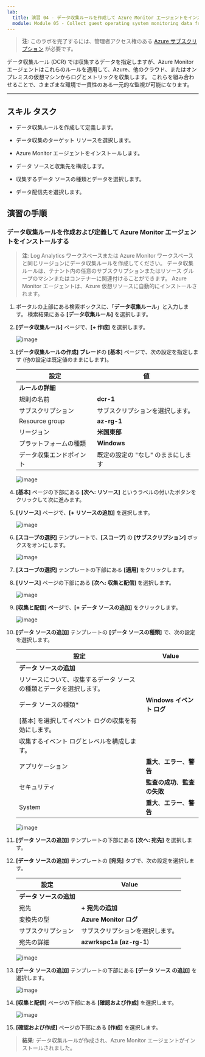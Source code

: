 ```yaml
---
lab:
  title: 演習 04 - データ収集ルールを作成して Azure Monitor エージェントをインストールする
  module: Module 05 - Collect guest operating system monitoring data from Azure and hybrid virtual machines using Azure Monitor Agent
---
```



>**注**: このラボを完了するには、管理者アクセス権のある [Azure サブスクリプション](https://azure.microsoft.com/en-us/free/?azure-portal=true) が必要です。 


データ収集ルール (DCR) では収集するデータを指定しますが、Azure Monitor エージェントはこれらのルールを適用して、Azure、他のクラウド、またはオンプレミスの仮想マシンからログとメトリックを収集します。 これらを組み合わせることで、さまざまな環境で一貫性のある一元的な監視が可能になります。

---

## スキル タスク

- データ収集ルールを作成して定義します。

- データ収集のターゲット リソースを選択します。

- Azure Monitor エージェントをインストールします。
  
- データ ソースと収集先を構成します。

- 収集するデータ ソースの種類とデータを選択します。

- データ配信先を選択します。

## 演習の手順 

### データ収集ルールを作成および定義して Azure Monitor エージェントをインストールする

>**注**: Log Analytics ワークスペースまたは Azure Monitor ワークスペースと同じリージョンにデータ収集ルールを作成してください。 データ収集ルールは、テナント内の任意のサブスクリプションまたはリソース グループのマシンまたはコンテナーに関連付けることができます。 Azure Monitor エージェントは、Azure 仮想リソースに自動的にインストールされます。

1. ポータルの上部にある検索ボックスに、「**データ収集ルール**」と入力します。 検索結果にある **[データ収集ルール]** を選択します。
  
2. **[データ収集ルール]** ページで、**[+ 作成]** を選択します。
  
   ![image](https://github.com/user-attachments/assets/99b9ac51-f2f4-466f-80bb-79d74874b573)

3. **[データ収集ルールの作成] ブレード**の **[基本]** ページで、次の設定を指定します (他の設定は既定値のままにします)。

    |設定|値|
    |---|---|
    |**ルールの詳細**|
    |規則の名前|**dcr-1**|
    |サブスクリプション|サブスクリプションを選択します。|
    |Resource group|**az-rg-1**|
    |リージョン|**米国東部**|
    |プラットフォームの種類|**Windows**|
    |データ収集エンドポイント|既定の設定の "なし" のままにします|

    ![image](https://github.com/user-attachments/assets/35c527cf-499d-44b9-966f-0114b8643ef2)

4. **[基本]** ページの下部にある **[次へ: リソース]** というラベルの付いたボタンをクリックして次に進みます。
   
5. **[リソース]** ページで、**[+ リソースの追加]** を選択します。

    ![image](https://github.com/user-attachments/assets/6aabf2c9-bea2-47c1-9b0b-bf131cdec4e3)

6. **[スコープの選択]** テンプレートで、**[スコープ]** の **[サブスクリプション]** ボックスをオンにします。

    ![image](https://github.com/user-attachments/assets/2215e8cd-5047-4fc6-91ba-b2c645571bbd)

7. **[スコープの選択]** テンプレートの下部にある **[適用]** をクリックします。
  
8. **[リソース]** ページの下部にある **[次へ: 収集と配信]** を選択します。

    ![image](https://github.com/user-attachments/assets/717226c3-5ce0-454f-93a4-11b0e67d5a23)

9. **[収集と配信] ページ**で、**[+ データ ソースの追加]** をクリックします。

    ![image](https://github.com/user-attachments/assets/0809cf5b-a460-40d1-8508-e42ba7ce78c1)

10. **[データ ソースの追加]** テンプレートの **[データ ソースの種類]** で、次の設定を選択します。
    
    |設定|Value|
    |---|---|
    |**データ ソースの追加**|
    |リソースについて、収集するデータ ソースの種類とデータを選択します。|
    |データ ソースの種類*|**Windows イベント ログ**|
    |[基本] を選択してイベント ログの収集を有効にします。|
    |収集するイベント ログとレベルを構成します。|
    |アプリケーション|**重大**、**エラー**、**警告**|
    |セキュリティ|**監査の成功**、**監査の失敗**|
    |System|**重大**、**エラー**、**警告**|

    ![image](https://github.com/user-attachments/assets/5bc891ea-8cef-4baa-95c4-a432364179b1)

12. **[データ ソースの追加]** テンプレートの下部にある **[次へ: 宛先]** を選択します。
   
13. **[データ ソースの追加]** テンプレートの **[宛先]** タブで、次の設定を選択します。
    
    |設定|Value|
    |---|---|
    |**データ ソースの追加**|
    |宛先|**+ 宛先の追加**|
    |変換先の型|**Azure Monitor ログ**|
    |サブスクリプション|サブスクリプションを選択します。|
    |宛先の詳細|**azwrkspc1a (az-rg-1**)|

    ![image](https://github.com/user-attachments/assets/e00c17c8-5a70-4caa-8504-92f482cc5e57)

14. **[データ ソースの追加]** テンプレートの下部にある **[データ ソース の追加]** を選択します。

    ![image](https://github.com/user-attachments/assets/4277089c-971c-4334-a49d-6ac6bfe93ff4)

15. **[収集と配信]** ページの下部にある **[確認および作成]** を選択します。

    ![image](https://github.com/user-attachments/assets/0235fed9-6309-444c-9269-b9dbd1118b63)

16. **[確認および作成]** ページの下部にある **[作成]** を選択します。

> **結果**: データ収集ルールが作成され、Azure Monitor エージェントがインストールされました。
